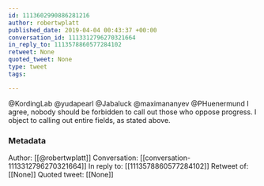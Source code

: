 ```yaml
---
id: 1113602990886281216
author: robertwplatt
published_date: 2019-04-04 00:43:37 +00:00
conversation_id: 1113312796270321664
in_reply_to: 1113578860577284102
retweet: None
quoted_tweet: None
type: tweet
tags:

---
```


@KordingLab @yudapearl @Jabaluck @maximananyev @PHuenermund I agree, nobody should be forbidden to call out those who oppose progress.  I object to calling out entire fields, as stated above.

### Metadata

Author: [[@robertwplatt]]
Conversation: [[conversation-1113312796270321664]]
In reply to: [[1113578860577284102]]
Retweet of: [[None]]
Quoted tweet: [[None]]
